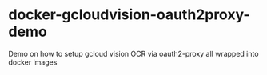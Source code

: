# docker-gcloudvision-oauth2proxy-demo
Demo on how to setup gcloud vision OCR via oauth2-proxy all wrapped into docker images
